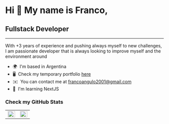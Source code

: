 # Hi 👋 My name is Franco,
## Fullstack Developer
-------------------

With +3 years of experience and pushing always myself to new challenges, I am passionate developer that is always looking to improve myself and the environment around

* 🌍  I'm based in Argentina
* 🖥️  Check my temporary portfolio [here](http://francoangulo.vercel.app/)
* ✉️  You can contact me at [francoangulo2001@gmail.com](mailto:francoangulo2001@gmail.com)
* 🧠  I'm learning NextJS

### Check my GitHub Stats  
<table><tr><td valign="top" width="50%">

<img src="https://github-readme-stats.vercel.app/api?username=francoangulo&theme=tokyonight" align="left" width="100%" />

</td><td valign="top" width="50%">

<img src="https://github-readme-stats.vercel.app/api/top-langs/?username=francoangulo&hide_border=true&layout=compact&theme=tokyonight" align="left" style="width: 100%" />

</td></tr></table>  
